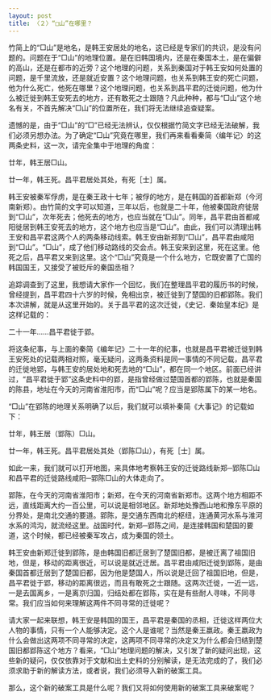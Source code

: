 ```yaml
---
layout: post
title: 〈２〉“□山”在哪里？
---
```

竹简上的“□山”是地名，是韩王安居处的地名，这已经是专家们的共识，是没有问题的。问题在于“□山”的地理位置。是在旧韩国境内，还是在秦国本土，是在偏僻的高山，还是在都市的近旁？这个地理的问题，关系到秦国对于韩王安如何处置的问题，是千里流放，还是就近安置？这个地理问题，也关系到韩王安的死亡问题，他为什么死亡，他死在哪里？这个地理问题，也关系到昌平君的迁徙问题，他为什么被迁徙到韩王安死去的地方，还有敢死之士跟随？凡此种种，都与“□山”这个地名有关，不首先解决“□山”的位置所在，我们将无法继续追查疑案。

遗憾的是，由于“□山”的“□”已经无法辨认，仅仅根据竹简文字已经无法破解，我们必须另想办法。为了确定“□山”究竟在哪里，我们再来看看秦简〈编年记〉的这两条史料，这一次，请完全集中于地理的角度：

廿年，韩王居□山。

廿一年，韩王死。昌平君居处其处，有死［士］属。

韩王安被秦军俘虏，是在秦王政十七年；被俘的地方，是在韩国的首都新郑（今河南新郑）。由竹简的文字可以知道，三年以后，也就是二十年，他被秦国政府徙居到“□山”，次年死去；他死去的地方，也应当就在“□山”。同年，昌平君由首都咸阳徙居到韩王安死去的地方，这个地方也应当是“□山”。由此，我们可以清理出韩王安和昌平君这两个人的两条移动线索。韩王安由新郑到“□山”，昌平君由咸阳到“□山”。“□山”，成了他们移动路线的交会点。韩王安来到这里，死在这里。他死之后，昌平君又来到这里。这个“□山”究竟是一个什么地方，它既安置了亡国的韩国国王，又接受了被贬斥的秦国丞相？

追踪调查到了这里，我想请大家作一个回忆，我们在整理昌平君的履历书的时候，曾经提到，昌平君四十六岁的时候，免相出京，被迁徙到了楚国的旧都郢陈。我们本次讲解，就是从这里开始的。关于昌平君的这次迁徙，《史记．秦始皇本纪》是这样记载的：

二十一年……昌平君徙于郢。

将这条纪事，与上面的秦简《编年记》二十一年的纪事，也就是昌平君被迁徙到韩王安死处的记载两相对照，毫无疑问，这两条资料是同一事情的不同记载，昌平君的迁徙地郢，与韩王安的居处地和死去地的“□山”，都在同一个地区。前面已经讲过，“昌平君徙于郢”这条史料中的郢，是指曾经做过楚国首都的郢陈，也就是秦国的陈县，地址在今天的河南省淮阳市，而“□山”呢？应当是郢陈属下的某一地名。

“□山”在郢陈的地理关系明确了以后，我们就可以填补秦简《大事记》的记载如下：

廿年，韩王居（郢陈）□山。

廿一年，韩王死。昌平君居处其处（郢陈□山），有死［士］属。

如此一来，我们就可以打开地图，来具体地考察韩王安的迁徙路线新郑─郢陈□山和昌平君的迁徙路线咸阳─郢陈□山的大体走向了。

郢陈，在今天的河南省淮阳市；新郑，在今天的河南省新郑市。这两个地方相距不远，直线距离大约一百公里，可以说是相邻地区。新郑地处豫西山地和豫东平原的分界处，是南北交通的要道。郢陈，是交通东西南北的枢纽，连通黄河水系与淮河水系的鸿沟，就流经这里。战国时代，新郑─郢陈之间，是连接韩国和楚国的要道，这个时候，都已经被秦军攻占，成为秦国的领土。

韩王安由新郑迁徙到郢陈，是由韩国旧都迁居到了楚国旧都，是被迁离了祖国旧地，但是，移动的距离很近，可以说是就近迁居。昌平君由咸阳迁徙到郢陈，是由秦国首都迁居到了楚国旧都，因为他是楚国人，所以说是迁回了祖国旧地，但是，昌平君徙于郢，移动的距离很远，而且有敢死之士跟随。这两次迁徙，一近一远，一是去国离乡，一是离京归国，归结处都在郢陈，实在是有些耐人寻味，不同寻常。我们应当如何来理解这两件不同寻常的迁徙呢？

请大家一起来联想，韩王安是韩国的国王，昌平君是秦国的丞相，迁徙这样两位大人物的事情，只有一个人能够决定。这个人是谁呢？当然是秦王嬴政。秦王嬴政为什么会做出这两项不同寻常的决定，这两项不同寻常的决定又为什么都会归结到楚国旧都郢陈这个地方？看来，“□山”地理问题的解决，又引发了新的疑问出现，这些新的疑问，仅仅依靠对于文献和出土史料的分别解读，是无法完成的了，我们必须求助于新的解读方法，或者说，我们必须导入新的破案工具。

那么，这个新的破案工具是什么呢？我们又将如何使用新的破案工具来破案呢？

